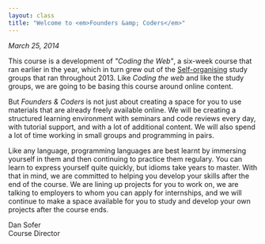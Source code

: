 ```yaml
---
layout: class
title: "Welcome to <em>Founders &amp; Coders</em>"
---
```


_March 25, 2014_

This course is a development of _"Coding the Web"_, a six-week course that ran earlier in the year, which in turn grew out of the [Self-organising](http://selforganising.org/) study groups that ran throughout 2013. Like _Coding the web_ and like the study groups, we are going to be basing this course around online content.

But _Founders & Coders_ is not just about creating a space for you to use materials that are already freely available online. We will be creating a structured learning environment with seminars and code reviews every day, with tutorial support, and with a lot of additional content. We will also spend a lot of time working in small groups and programming in pairs.

Like any language, programming languages are best learnt by immersing yourself in them and then continuing to practice them regulary. You can learn to express yourself quite quickly, but idioms take years to master. With that in mind, we are committed to helping you develop your skills after the end of the course. We are lining up projects for you to work on, we are talking to employers to whom you can apply for internships, and we will continue to make a space available for you to study and develop your own projects after the course ends.


Dan Sofer  
Course Director
